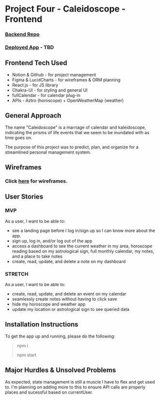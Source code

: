 # Project Four - Caleidoscope - Frontend
### [Backend Repo](https://github.com/xlnl/p4-caleidoscope-backend)
### [Deployed App]() - TBD
## Frontend Tech Used
* Notion & Github - for project management 
* Figma & LucidCharts - for wireframes & ORM planning
* React.js - for JS library
* Chakra-UI - for styling and general UI
* fullCalendar - for calendar plug-in
* APIs - Aztro (horoscope) + OpenWeatherMap (weather)

## General Approach
The name "Caleidoscope" is a marriage of calendar and kaleidoscope, indicating the prisms of life events that we seem to be inundated with as time goes on. 

The purpose of this project was to predict, plan, and organize for a streamlined personal management system. 

## Wireframes
### Click [here](https://whimsical.com/ErfvTGujAf8JiZKRvthgW6) for wireframes.

## User Stories
### MVP
As a user, I want to be able to: 
* see a landing page before I log in/sign up so I can know more about the app.
* sign up, log in, and/or log out of the app
* access a dashboard to see the current weather in my area, horoscope reading based on my astrological sign, full monthly calendar, my notes, and a place to take notes
* create, read, update, and delete a note on my dashboard
### STRETCH
As a user, I want to be able to: 
* create, read, update, and delete an event on my calendar
* seamlessly create notes without having to click save
* hide my horoscope and weather app 
* update my location or astrological sign to see queried data

## Installation Instructions
To get the app up and running, please do the following: 
> npm i
>
> npm start

## Major Hurdles & Unsolved Problems 
As expected, state management is still a muscle I have to flex and get used to. I'm planning on adding more to this to ensure API calls are properly places and sucessful based on currentUser. 